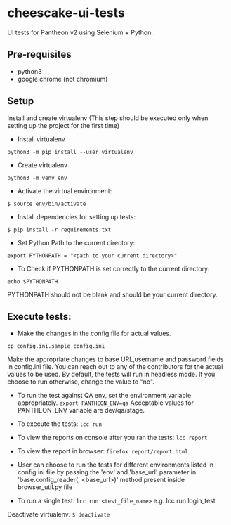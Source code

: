 # cheescake-ui-tests
UI tests for Pantheon v2 using Selenium + Python.

## Pre-requisites
* python3
* google chrome (not chromium)

## Setup
Install and create virtualenv (This step should be executed only when setting up the project for the first time)

* Install virtualenv

``` python3 -m pip install --user virtualenv ```

* Create virtualenv

``` python3 -m venv env ```

* Activate the virtual environment:

``` $ source env/bin/activate ```

* Install dependencies for setting up tests:

``` $ pip install -r requirements.txt ```

* Set Python Path to the current directory:

``` export PYTHONPATH = "<path to your current directory>" ```

* To Check if PYTHONPATH is set correctly to the current directory:

``` echo $PYTHONPATH ```

PYTHONPATH should not be blank and should be your current directory.

## Execute tests:
* Make the changes in the config file for actual values.

``` cp config.ini.sample config.ini ```

Make the appropriate changes to base URL,username and password fields in config.ini file.
You can reach out to any of the contributors for the actual values to be used.
By default, the tests will run in headless mode. If you choose to run otherwise, change the value to "no".

* To run the test against QA env, set the environment variable appropriately.
``` export PANTHEON_ENV=qa ```
Acceptable values for PANTHEON_ENV variable are dev/qa/stage.

* To execute the tests:
``` lcc run ```

* To view the reports on console after you ran the tests:
``` lcc report ```

* To view the report in browser:
``` firefox report/report.html ```

* User can choose to run the tests for different environments listed in config.ini file by passing the 'env' and 'base_url'
parameter in 'base.config_reader(<env>, <base_url>)' method present inside browser_util.py file

* To run a single test:
``` lcc run <test_file_name> ```
e.g. lcc run login_test

Deactivate virtualenv:
``` $ deactivate ```
